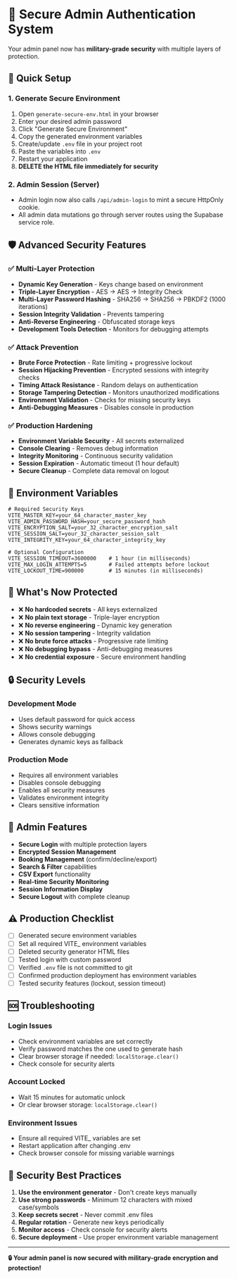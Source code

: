 # 🔐 Secure Admin Authentication System

Your admin panel now has **military-grade security** with multiple layers of protection.

## 🚀 Quick Setup

### 1. Generate Secure Environment
1. Open `generate-secure-env.html` in your browser
2. Enter your desired admin password
3. Click "Generate Secure Environment"
4. Copy the generated environment variables
5. Create/update `.env` file in your project root
6. Paste the variables into `.env`
7. Restart your application
8. **DELETE the HTML file immediately for security**

### 2. Admin Session (Server)
- Admin login now also calls `/api/admin-login` to mint a secure HttpOnly cookie.
- All admin data mutations go through server routes using the Supabase service role.

## 🛡️ Advanced Security Features

### ✅ **Multi-Layer Protection**
- **Dynamic Key Generation** - Keys change based on environment
- **Triple-Layer Encryption** - AES → AES → Integrity Check
- **Multi-Layer Password Hashing** - SHA256 → SHA256 → PBKDF2 (1000 iterations)
- **Session Integrity Validation** - Prevents tampering
- **Anti-Reverse Engineering** - Obfuscated storage keys
- **Development Tools Detection** - Monitors for debugging attempts

### ✅ **Attack Prevention**
- **Brute Force Protection** - Rate limiting + progressive lockout
- **Session Hijacking Prevention** - Encrypted sessions with integrity checks
- **Timing Attack Resistance** - Random delays on authentication
- **Storage Tampering Detection** - Monitors unauthorized modifications
- **Environment Validation** - Checks for missing security keys
- **Anti-Debugging Measures** - Disables console in production

### ✅ **Production Hardening**
- **Environment Variable Security** - All secrets externalized
- **Console Clearing** - Removes debug information
- **Integrity Monitoring** - Continuous security validation
- **Session Expiration** - Automatic timeout (1 hour default)
- **Secure Cleanup** - Complete data removal on logout

## 🔧 Environment Variables

```env
# Required Security Keys
VITE_MASTER_KEY=your_64_character_master_key
VITE_ADMIN_PASSWORD_HASH=your_secure_password_hash
VITE_ENCRYPTION_SALT=your_32_character_encryption_salt
VITE_SESSION_SALT=your_32_character_session_salt
VITE_INTEGRITY_KEY=your_64_character_integrity_key

# Optional Configuration
VITE_SESSION_TIMEOUT=3600000    # 1 hour (in milliseconds)
VITE_MAX_LOGIN_ATTEMPTS=5       # Failed attempts before lockout
VITE_LOCKOUT_TIME=900000        # 15 minutes (in milliseconds)
```

## 🚫 **What's Now Protected**

- ❌ **No hardcoded secrets** - All keys externalized
- ❌ **No plain text storage** - Triple-layer encryption
- ❌ **No reverse engineering** - Dynamic key generation
- ❌ **No session tampering** - Integrity validation
- ❌ **No brute force attacks** - Progressive rate limiting
- ❌ **No debugging bypass** - Anti-debugging measures
- ❌ **No credential exposure** - Secure environment handling

## 🔒 **Security Levels**

### **Development Mode**
- Uses default password for quick access
- Shows security warnings
- Allows console debugging
- Generates dynamic keys as fallback

### **Production Mode**  
- Requires all environment variables
- Disables console debugging
- Enables all security measures
- Validates environment integrity
- Clears sensitive information

## 📱 **Admin Features**

- **Secure Login** with multiple protection layers
- **Encrypted Session Management** 
- **Booking Management** (confirm/decline/export)
- **Search & Filter** capabilities
- **CSV Export** functionality
- **Real-time Security Monitoring**
- **Session Information Display**
- **Secure Logout** with complete cleanup

## ⚠️ **Production Checklist**

- [ ] Generated secure environment variables
- [ ] Set all required VITE_ environment variables
- [ ] Deleted security generator HTML files
- [ ] Tested login with custom password
- [ ] Verified `.env` file is not committed to git
- [ ] Confirmed production deployment has environment variables
- [ ] Tested security features (lockout, session timeout)

## 🆘 **Troubleshooting**

### Login Issues
- Check environment variables are set correctly
- Verify password matches the one used to generate hash
- Clear browser storage if needed: `localStorage.clear()`
- Check console for security alerts

### Account Locked
- Wait 15 minutes for automatic unlock
- Or clear browser storage: `localStorage.clear()`

### Environment Issues
- Ensure all required VITE_ variables are set
- Restart application after changing .env
- Check browser console for missing variable warnings

## 🔐 **Security Best Practices**

1. **Use the environment generator** - Don't create keys manually
2. **Use strong passwords** - Minimum 12 characters with mixed case/symbols
3. **Keep secrets secret** - Never commit .env files
4. **Regular rotation** - Generate new keys periodically
5. **Monitor access** - Check console for security alerts
6. **Secure deployment** - Use proper environment variable management

---

**🔒 Your admin panel is now secured with military-grade encryption and protection!** 